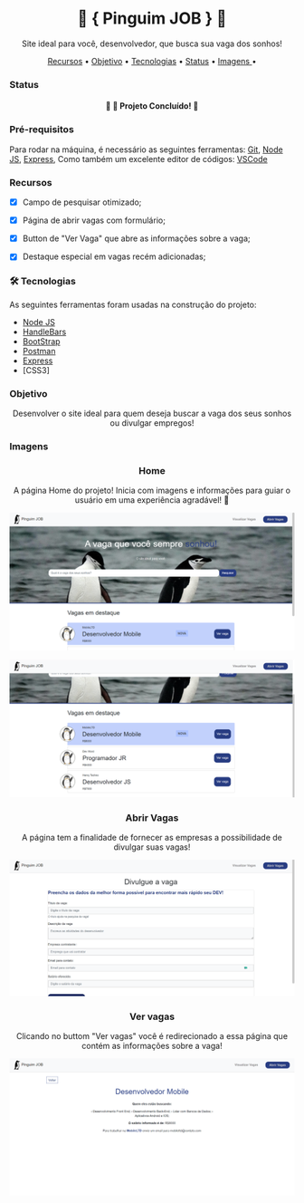 <h1 align="center"> 🐧 { Pinguim JOB }  🐧 </h1>
<p align="center"> Site ideal para você, desenvolvedor, que busca sua vaga dos sonhos!</p>

<p align="center">
 <a href="#recursos">Recursos</a> •
  <a href="#objetivo">Objetivo</a> •
 <a href="#tecnologias">Tecnologias</a> • 
 <a href="#status">Status</a> • 
 <a href=#imagens"> Imagens </a> • 
</p>


### Status


<h4 align="center"> 
	🎯 🚀 Projeto Concluído! 🎯
</h4>



### Pré-requisitos

Para rodar na máquina, é necessário as seguintes ferramentas: 
[Git](https://git-scm.com), [Node JS](https://nodejs.org/en/), [Express](http://expressjs.com/pt-br/), 
Como também um excelente editor de códigos:  [VSCode](https://code.visualstudio.com/)


### Recursos

- [x] Campo de pesquisar otimizado;
- [x] Página de abrir vagas com formulário;
- [x] Button de "Ver Vaga" que abre as informações sobre a vaga;
- [x] Destaque especial em vagas recém adicionadas;


### 🛠 Tecnologias

As seguintes ferramentas foram usadas na construção do projeto:

- [Node JS](https://nodejs.org/en/)
- [HandleBars](https://handlebarsjs.com/)
- [BootStrap](https://getbootstrap.com/)
- [Postman](https://www.postman.com/)
- [Express](http://expressjs.com/pt-br/)
- [CSS3]

### Objetivo


 <p align="center">Desenvolver o site ideal para quem deseja buscar a vaga dos seus sonhos ou divulgar empregos!</p>



### Imagens

<h3 align="center"> Home </h3>
<p align="center"> A página Home do projeto! Inicia com imagens e informações para guiar o usuário em uma experiência agradável! 🐧 </p>

![Screenshot](prints/home.png)
		 
![Screenshot](prints/home_two.png)
		 
		 
		 

<h3 align="center"> Abrir Vagas </h3>
<p align="center"> A página tem a finalidade de fornecer as empresas a possibilidade de divulgar suas vagas! </p>

![Screenshot](prints/abrirvagas.png)
		 
		 

<h3 align="center"> Ver vagas </h3>
<p align="center"> Clicando no buttom "Ver vagas" você é redirecionado a essa página que contém as informações sobre a vaga! </p>

![Screenshot](prints/vervagas.png)
		 


		  

